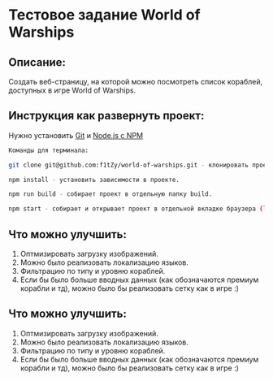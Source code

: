 # Тестовое задание World of Warships

## Описание:
Создать веб-страницу, на которой можно посмотреть список кораблей, доступных в игре World of Warships.


## Инструкция как развернуть проект:
Нужно установить [Git](https://git-scm.com/) и [Node.js с NPM](https://nodejs.org/en/)

```sh
Команды для терминала:

git clone git@github.com:f1tZy/world-of-warships.git - клонировать проект на локальный компьютер

npm install - установить зависимости в проекте.

npm run build - собирает проект в отдельную папку build.

npm start - собирает и открывает проект в отдельной вкладке браузера (live server).

```

## Что можно улучшить:
1. Оптмизировать загрузку изображений.
2. Можно было реализовать локализацию языков.
3. Фильтрацию по типу и уровню кораблей.
4. Если бы было больше вводных данных (как обозначаются премиум корабли и тд), можно было бы реализовать сетку как в игре :)

## Что можно улучшить:
1. Оптмизировать загрузку изображений.
2. Можно было реализовать локализацию языков.
3. Фильтрацию по типу и уровню кораблей.
4. Если бы было больше вводных данных (как обозначаются премиум корабли и тд), можно было бы реализовать сетку как в игре :)